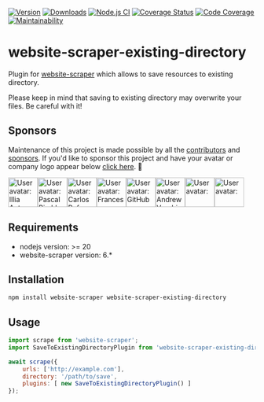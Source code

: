 [![Version](https://img.shields.io/npm/v/website-scraper-existing-directory.svg?style=flat)](https://www.npmjs.org/package/website-scraper-existing-directory)
[![Downloads](https://img.shields.io/npm/dm/website-scraper-existing-directory.svg?style=flat)](https://www.npmjs.org/package/website-scraper-existing-directory)
[![Node.js CI](https://github.com/website-scraper/website-scraper-existing-directory/actions/workflows/node.js.yml/badge.svg)](https://github.com/website-scraper/website-scraper-existing-directory)
[![Coverage Status](https://coveralls.io/repos/github/website-scraper/website-scraper-existing-directory/badge.svg?branch=master)](https://coveralls.io/github/website-scraper/website-scraper-existing-directory?branch=master)
[![Code Coverage](https://qlty.sh/gh/website-scraper/projects/website-scraper-existing-directory/coverage.svg)](https://qlty.sh/gh/website-scraper/projects/website-scraper-existing-directory)
[![Maintainability](https://qlty.sh/gh/website-scraper/projects/website-scraper-existing-directory/maintainability.svg)](https://qlty.sh/gh/website-scraper/projects/website-scraper-existing-directory)
# website-scraper-existing-directory
Plugin for [website-scraper](https://github.com/website-scraper/node-website-scraper) which allows to save resources to existing directory.

Please keep in mind that saving to existing directory may overwrite your files. Be careful with it!

## Sponsors
Maintenance of this project is made possible by all the [contributors](https://github.com/website-scraper/website-scraper-existing-directory/graphs/contributors) and [sponsors](https://github.com/sponsors/s0ph1e).
If you'd like to sponsor this project and have your avatar or company logo appear below [click here](https://github.com/sponsors/s0ph1e). 💖

<!-- sponsors --><a href="https://github.com/aivus"><img src="https:&#x2F;&#x2F;github.com&#x2F;aivus.png" width="60px" alt="User avatar: Illia Antypenko" /></a><a href="https://github.com/swissspidy"><img src="https:&#x2F;&#x2F;github.com&#x2F;swissspidy.png" width="60px" alt="User avatar: Pascal Birchler" /></a><a href="https://github.com/itscarlosrufo"><img src="https:&#x2F;&#x2F;github.com&#x2F;itscarlosrufo.png" width="60px" alt="User avatar: Carlos Rufo" /></a><a href="https://github.com/francescamarano"><img src="https:&#x2F;&#x2F;github.com&#x2F;francescamarano.png" width="60px" alt="User avatar: Francesca Marano" /></a><a href="https://github.com/github"><img src="https:&#x2F;&#x2F;github.com&#x2F;github.png" width="60px" alt="User avatar: GitHub" /></a><a href="https://github.com/Belrestro"><img src="https:&#x2F;&#x2F;github.com&#x2F;Belrestro.png" width="60px" alt="User avatar: Andrew Vorobiov" /></a><a href="https://github.com/Effiezhu"><img src="https:&#x2F;&#x2F;github.com&#x2F;Effiezhu.png" width="60px" alt="User avatar: " /></a><a href="https://github.com/slicemedia"><img src="https:&#x2F;&#x2F;github.com&#x2F;slicemedia.png" width="60px" alt="User avatar: " /></a><!-- sponsors -->

## Requirements
* nodejs version: >= 20
* website-scraper version: 6.*

## Installation
```sh
npm install website-scraper website-scraper-existing-directory
```

## Usage
```javascript
import scrape from 'website-scraper';
import SaveToExistingDirectoryPlugin from 'website-scraper-existing-directory';

await scrape({
    urls: ['http://example.com'],
    directory: '/path/to/save',
    plugins: [ new SaveToExistingDirectoryPlugin() ]
});
```
